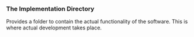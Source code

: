 ### The Implementation Directory
Provides a folder to contain the actual functionality of the software.
This is where actual development takes place.